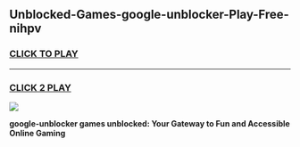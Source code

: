 
## Unblocked-Games-google-unblocker-Play-Free-nihpv
<h3>
<a href="https://premium76.site?title=google-unblocker&ref=20M">CLICK TO PLAY</a></h3>
<hr>

<h3>
<a href="https://premium76.site?title=google-unblocker&ref=20M">CLICK 2 PLAY</a>
  
</h3>

<a href="https://premium76.site?title=google-unblocker&ref=19M"><img src="https://clearcache.store/games.png"></a>


**google-unblocker games unblocked: Your Gateway to Fun and Accessible Online Gaming**
